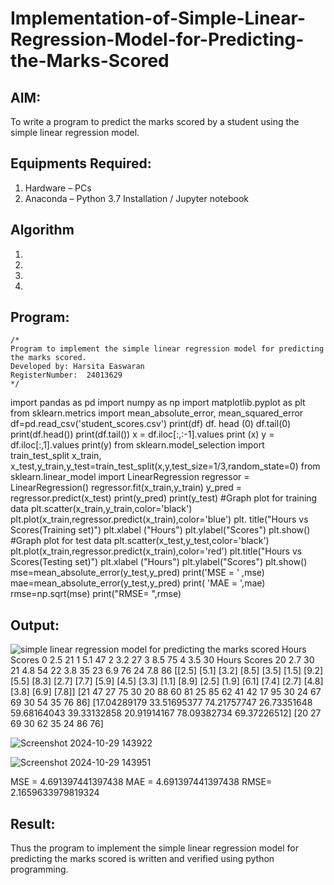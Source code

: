 # Implementation-of-Simple-Linear-Regression-Model-for-Predicting-the-Marks-Scored

## AIM:
To write a program to predict the marks scored by a student using the simple linear regression model.

## Equipments Required:
1. Hardware – PCs
2. Anaconda – Python 3.7 Installation / Jupyter notebook

## Algorithm
1. 
2. 
3. 
4. 

## Program:
```
/*
Program to implement the simple linear regression model for predicting the marks scored.
Developed by: Harsita Easwaran
RegisterNumber:  24013629
*/
```
import pandas as pd 
import numpy as np 
import matplotlib.pyplot as plt 
from sklearn.metrics import mean_absolute_error, mean_squared_error 
df=pd.read_csv('student_scores.csv')
print(df)
df. head (0) 
df.tail(0)
print(df.head())
print(df.tail())
x = df.iloc[:,:-1].values
print (x)
y = df.iloc[:,1].values
print(y)
from sklearn.model_selection import train_test_split
x_train, x_test,y_train,y_test=train_test_split(x,y,test_size=1/3,random_state=0)
from sklearn.linear_model import LinearRegression
regressor = LinearRegression()
regressor.fit(x_train,y_train)
y_pred = regressor.predict(x_test)
print(y_pred)
print(y_test)
#Graph plot for training data
plt.scatter(x_train,y_train,color='black')
plt.plot(x_train,regressor.predict(x_train),color='blue')
plt. title("Hours vs Scores(Training set)")
plt.xlabel ("Hours")
plt.ylabel("Scores")
plt.show()
#Graph plot for test data
plt.scatter(x_test,y_test,color='black')
plt.plot(x_train,regressor.predict(x_train),color='red')
plt.title("Hours vs Scores(Testing set)")
plt.xlabel ("Hours")
plt.ylabel("Scores")
plt.show()
mse=mean_absolute_error(y_test,y_pred)
print('MSE = ' ,mse)
mae=mean_absolute_error(y_test,y_pred)
print( 'MAE = ',mae)
rmse=np.sqrt(mse)
print("RMSE= ",rmse)

## Output:
![simple linear regression model for predicting the marks scored](sam.png)
  Hours  Scores
0    2.5      21
1    5.1      47
2    3.2      27
3    8.5      75
4    3.5      30
    Hours  Scores
20    2.7      30
21    4.8      54
22    3.8      35
23    6.9      76
24    7.8      86
[[2.5]
 [5.1]
 [3.2]
 [8.5]
 [3.5]
 [1.5]
 [9.2]
 [5.5]
 [8.3]
 [2.7]
 [7.7]
 [5.9]
 [4.5]
 [3.3]
 [1.1]
 [8.9]
 [2.5]
 [1.9]
 [6.1]
 [7.4]
 [2.7]
 [4.8]
 [3.8]
 [6.9]
 [7.8]]
[21 47 27 75 30 20 88 60 81 25 85 62 41 42 17 95 30 24 67 69 30 54 35 76
 86]
[17.04289179 33.51695377 74.21757747 26.73351648 59.68164043 39.33132858
 20.91914167 78.09382734 69.37226512]
[20 27 69 30 62 35 24 86 76]

![Screenshot 2024-10-29 143922](https://github.com/user-attachments/assets/96241f11-bc68-44e5-83e0-f88f8303c49d)

![Screenshot 2024-10-29 143951](https://github.com/user-attachments/assets/ddcb4e1e-bd7f-48ae-ad11-20561d4d1d18)

MSE =  4.691397441397438
MAE =  4.691397441397438
RMSE=  2.1659633979819324



## Result:

Thus the program to implement the simple linear regression model for predicting the marks scored is written and verified using python programming.
